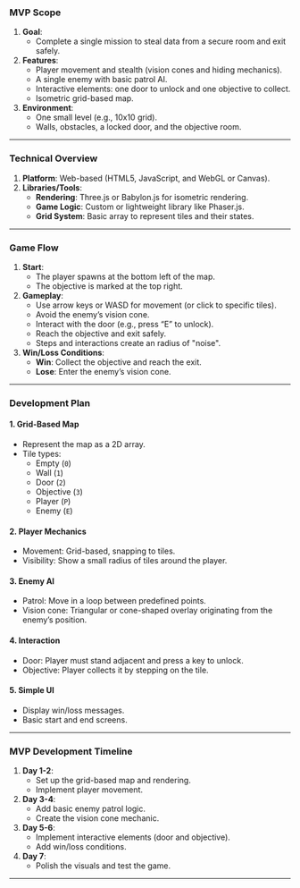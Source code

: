 ### **MVP Scope**

1. **Goal**:
    - Complete a single mission to steal data from a secure room and exit safely.
2. **Features**:
    - Player movement and stealth (vision cones and hiding mechanics).
    - A single enemy with basic patrol AI.
    - Interactive elements: one door to unlock and one objective to collect.
    - Isometric grid-based map.
3. **Environment**:
    - One small level (e.g., 10x10 grid).
    - Walls, obstacles, a locked door, and the objective room.

---

### **Technical Overview**

1. **Platform**: Web-based (HTML5, JavaScript, and WebGL or Canvas).
2. **Libraries/Tools**:
    - **Rendering**: Three.js or Babylon.js for isometric rendering.
    - **Game Logic**: Custom or lightweight library like Phaser.js.
    - **Grid System**: Basic array to represent tiles and their states.

---
### **Game Flow**

1. **Start**:
    - The player spawns at the bottom left of the map.
    - The objective is marked at the top right.
2. **Gameplay**:
    - Use arrow keys or WASD for movement (or click to specific tiles).
    - Avoid the enemy’s vision cone.
    - Interact with the door (e.g., press “E” to unlock).
    - Reach the objective and exit safely.
    - Steps and interactions create an radius of "noise".
1. **Win/Loss Conditions**:
    - **Win**: Collect the objective and reach the exit.
    - **Lose**: Enter the enemy’s vision cone.

---

### **Development Plan**

#### **1. Grid-Based Map**

- Represent the map as a 2D array.
- Tile types:
    - Empty (`0`)
    - Wall (`1`)
    - Door (`2`)
    - Objective (`3`)
    - Player (`P`)
    - Enemy (`E`)

#### **2. Player Mechanics**
- Movement: Grid-based, snapping to tiles.
- Visibility: Show a small radius of tiles around the player.

#### **3. Enemy AI**
- Patrol: Move in a loop between predefined points.
- Vision cone: Triangular or cone-shaped overlay originating from the enemy’s position.

#### **4. Interaction**
- Door: Player must stand adjacent and press a key to unlock.
- Objective: Player collects it by stepping on the tile.

#### **5. Simple UI**
- Display win/loss messages.
- Basic start and end screens.

---

### **MVP Development Timeline**

1. **Day 1-2**:
    - Set up the grid-based map and rendering.
    - Implement player movement.
2. **Day 3-4**:
    - Add basic enemy patrol logic.
    - Create the vision cone mechanic.
3. **Day 5-6**:
    - Implement interactive elements (door and objective).
    - Add win/loss conditions.
4. **Day 7**:
    - Polish the visuals and test the game.

---